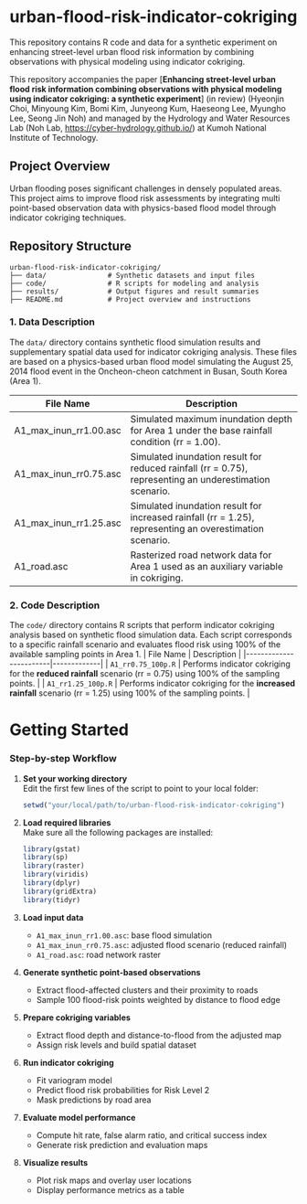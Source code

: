 # urban-flood-risk-indicator-cokriging

This repository contains R code and data for a synthetic experiment on enhancing street-level urban flood risk information by combining observations with physical modeling using indicator cokriging. 

This repository accompanies the paper [**Enhancing street-level urban flood risk information combining observations with physical modeling using indicator cokriging: a synthetic experiment**] (in review) (Hyeonjin Choi, Minyoung Kim, Bomi Kim, Junyeong Kum, Haeseong Lee, Myungho Lee, Seong Jin Noh) and managed by the Hydrology and Water Resources Lab (Noh Lab, https://cyber-hydrology.github.io/) at Kumoh National Institute of Technology.

## Project Overview
Urban flooding poses significant challenges in densely populated areas. This project aims to improve flood risk assessments by integrating multi point-based observation data with physics-based flood model through indicator cokriging techniques.

## Repository Structure
```
urban-flood-risk-indicator-cokriging/
├── data/               # Synthetic datasets and input files
├── code/               # R scripts for modeling and analysis
├── results/            # Output figures and result summaries
├── README.md           # Project overview and instructions
```
### 1. Data Description
The `data/`  directory contains synthetic flood simulation results and supplementary spatial data used for indicator cokriging analysis. These files are based on a physics-based urban flood model simulating the August 25, 2014 flood event in the Oncheon-cheon catchment in Busan, South Korea (Area 1).

| File Name                    | Description |
|-----------------------------|------|
| A1_max_inun_rr1.00.asc      | Simulated maximum inundation depth for Area 1 under the base rainfall condition (rr = 1.00). |
| A1_max_inun_rr0.75.asc      | Simulated inundation result for reduced rainfall (rr = 0.75), representing an underestimation scenario. |
| A1_max_inun_rr1.25.asc      | Simulated inundation result for increased rainfall (rr = 1.25), representing an overestimation scenario. |
| A1_road.asc                 | Rasterized road network data for Area 1 used as an auxiliary variable in cokriging. |

### 2. Code Description
The `code/` directory contains R scripts that perform indicator cokriging analysis based on synthetic flood simulation data. Each script corresponds to a specific rainfall scenario and evaluates flood risk using 100% of the available sampling points in Area 1.
| File Name              | Description |
|------------------------|-------------|
| `A1_rr0.75_100p.R`     | Performs indicator cokriging for the **reduced rainfall** scenario (rr = 0.75) using 100% of the sampling points. |
| `A1_rr1.25_100p.R`     | Performs indicator cokriging for the **increased rainfall** scenario (rr = 1.25) using 100% of the sampling points. |

# Getting Started
### Step-by-step Workflow
1. **Set your working directory**  
   Edit the first few lines of the script to point to your local folder:
   ```r
   setwd("your/local/path/to/urban-flood-risk-indicator-cokriging")
   ```

2. **Load required libraries**  
   Make sure all the following packages are installed:
   ```r
   library(gstat)
   library(sp)
   library(raster)
   library(viridis)
   library(dplyr)
   library(gridExtra)
   library(tidyr)
   ```

3. **Load input data**
   - `A1_max_inun_rr1.00.asc`: base flood simulation
   - `A1_max_inun_rr0.75.asc`: adjusted flood scenario (reduced rainfall)
   - `A1_road.asc`: road network raster

4. **Generate synthetic point-based observations**
   - Extract flood-affected clusters and their proximity to roads
   - Sample 100 flood-risk points weighted by distance to flood edge

5. **Prepare cokriging variables**
   - Extract flood depth and distance-to-flood from the adjusted map
   - Assign risk levels and build spatial dataset

6. **Run indicator cokriging**
   - Fit variogram model
   - Predict flood risk probabilities for Risk Level 2
   - Mask predictions by road area

7. **Evaluate model performance**
   - Compute hit rate, false alarm ratio, and critical success index
   - Generate risk prediction and evaluation maps

8. **Visualize results**
   - Plot risk maps and overlay user locations
   - Display performance metrics as a table
